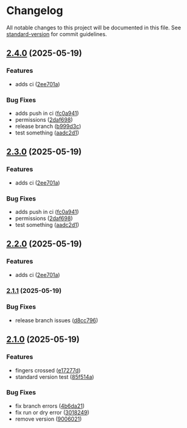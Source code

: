 # Changelog

All notable changes to this project will be documented in this file. See [standard-version](https://github.com/conventional-changelog/standard-version) for commit guidelines.

## [2.4.0](https://github.com/KofoworolaOgunleye/poc/compare/v2.1.1...v2.4.0) (2025-05-19)


### Features

* adds ci ([2ee701a](https://github.com/KofoworolaOgunleye/poc/commit/2ee701a6314a2f49dc7f56b7eab8eb1c5be6b8d3))


### Bug Fixes

* adds push in ci ([fc0a941](https://github.com/KofoworolaOgunleye/poc/commit/fc0a941845dbaf98aac98012c00d7f72deab6af4))
* permissions ([2daf698](https://github.com/KofoworolaOgunleye/poc/commit/2daf698aeadde2b350a9670250bddbe9edb44ed9))
* release branch ([b999d3c](https://github.com/KofoworolaOgunleye/poc/commit/b999d3cd36df3c57d72a1cc56201845c9cde9276))
* test something ([aadc2d1](https://github.com/KofoworolaOgunleye/poc/commit/aadc2d113695f7677a3530ad42648bcd1843e97f))

## [2.3.0](https://github.com/KofoworolaOgunleye/poc/compare/v2.1.1...v2.3.0) (2025-05-19)


### Features

* adds ci ([2ee701a](https://github.com/KofoworolaOgunleye/poc/commit/2ee701a6314a2f49dc7f56b7eab8eb1c5be6b8d3))


### Bug Fixes

* adds push in ci ([fc0a941](https://github.com/KofoworolaOgunleye/poc/commit/fc0a941845dbaf98aac98012c00d7f72deab6af4))
* permissions ([2daf698](https://github.com/KofoworolaOgunleye/poc/commit/2daf698aeadde2b350a9670250bddbe9edb44ed9))
* test something ([aadc2d1](https://github.com/KofoworolaOgunleye/poc/commit/aadc2d113695f7677a3530ad42648bcd1843e97f))

## [2.2.0](https://github.com/KofoworolaOgunleye/poc/compare/v2.1.1...v2.2.0) (2025-05-19)


### Features

* adds ci ([2ee701a](https://github.com/KofoworolaOgunleye/poc/commit/2ee701a6314a2f49dc7f56b7eab8eb1c5be6b8d3))

### [2.1.1](https://github.com/KofoworolaOgunleye/poc/compare/v2.1.0...v2.1.1) (2025-05-19)


### Bug Fixes

* release branch issues ([d8cc796](https://github.com/KofoworolaOgunleye/poc/commit/d8cc796e3726198dee062dadeb4dbe6ccd9d2dd6))

## [2.1.0](https://github.com/KofoworolaOgunleye/poc/compare/v2.0.4...v2.1.0) (2025-05-19)


### Features

* fingers crossed ([e17277d](https://github.com/KofoworolaOgunleye/poc/commit/e17277d5887b702a916794bdea4cc75738c6165e))
* standard version test ([85f514a](https://github.com/KofoworolaOgunleye/poc/commit/85f514ac535c9c56ee4b9c5ded2f096af921b320))


### Bug Fixes

* fix branch errors ([4b6da21](https://github.com/KofoworolaOgunleye/poc/commit/4b6da21bac6ec623c2c9d9c318e3a28d7d1fad9d))
* fix run or dry error ([3018249](https://github.com/KofoworolaOgunleye/poc/commit/301824950b11493884d7997a3a307022da8504c3))
* remove version ([9006021](https://github.com/KofoworolaOgunleye/poc/commit/90060215f102830f0760fb5ab441c0737c0ee0ca))
